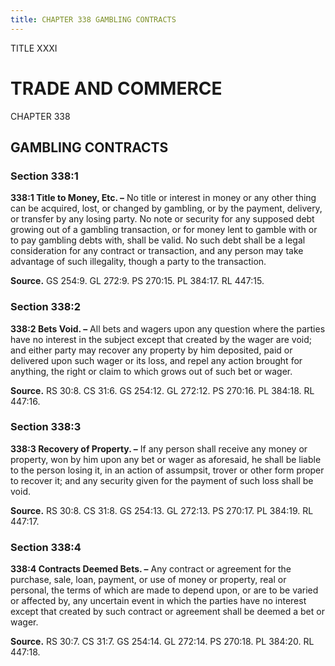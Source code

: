 ```yaml
---
title: CHAPTER 338 GAMBLING CONTRACTS
---
```


TITLE XXXI
                                             
TRADE AND COMMERCE
==================

CHAPTER 338
                                             
GAMBLING CONTRACTS
------------------

### Section 338:1

 **338:1 Title to Money, Etc. –** No title or interest in money or
any other thing can be acquired, lost, or changed by gambling, or by the
payment, delivery, or transfer by any losing party. No note or security
for any supposed debt growing out of a gambling transaction, or for
money lent to gamble with or to pay gambling debts with, shall be valid.
No such debt shall be a legal consideration for any contract or
transaction, and any person may take advantage of such illegality,
though a party to the transaction.

**Source.** GS 254:9. GL 272:9. PS 270:15. PL 384:17. RL 447:15.

### Section 338:2

 **338:2 Bets Void. –** All bets and wagers upon any question where
the parties have no interest in the subject except that created by the
wager are void; and either party may recover any property by him
deposited, paid or delivered upon such wager or its loss, and repel any
action brought for anything, the right or claim to which grows out of
such bet or wager.

**Source.** RS 30:8. CS 31:6. GS 254:12. GL 272:12. PS 270:16. PL
384:18. RL 447:16.

### Section 338:3

 **338:3 Recovery of Property. –** If any person shall receive any
money or property, won by him upon any bet or wager as aforesaid, he
shall be liable to the person losing it, in an action of assumpsit,
trover or other form proper to recover it; and any security given for
the payment of such loss shall be void.

**Source.** RS 30:8. CS 31:8. GS 254:13. GL 272:13. PS 270:17. PL
384:19. RL 447:17.

### Section 338:4

 **338:4 Contracts Deemed Bets. –** Any contract or agreement for the
purchase, sale, loan, payment, or use of money or property, real or
personal, the terms of which are made to depend upon, or are to be
varied or affected by, any uncertain event in which the parties have no
interest except that created by such contract or agreement shall be
deemed a bet or wager.

**Source.** RS 30:7. CS 31:7. GS 254:14. GL 272:14. PS 270:18. PL
384:20. RL 447:18.
